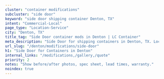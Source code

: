 ```yaml
---
cluster: "container modifications"
subcluster: "side door"
keyword: "side door shipping container Denton, TX"
intent: "Commercial-Local"
page_type: "Location-Service"
city: "Denton, TX"
title_tag: "Side Door container mods in Denton | LC Container"
meta_description: "Side Door for shipping containers in Denton, TX. Local fabrication & pro install. LC Container — Since 2003. Get a quote."
url_slug: "/denton/modifications/side-door"
h1: "Side Door for Containers in Denton"
internal_links: "/modifications,/gallery,/quote"
priority: 2
notes: "Show before/after photos, spec sheet, lead times, warranty."
noindex: true
---
```


<!-- TODO: Add unique city/inventory copy, images, and internal links here. -->
